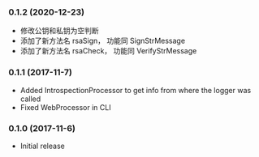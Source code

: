 ### 0.1.2 (2020-12-23)
  * 修改公钥和私钥为空判断
  * 添加了新方法名 rsaSign， 功能同 SignStrMessage
  * 添加了新方法名 rsaCheck， 功能同 VerifyStrMessage

### 0.1.1 (2017-11-7)

  * Added IntrospectionProcessor to get info from where the logger was called
  * Fixed WebProcessor in CLI

### 0.1.0 (2017-11-6)

  * Initial release
